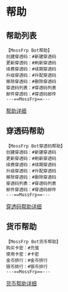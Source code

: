 # 帮助
## 帮助列表
```
【MossFrp Bot帮助】 
创建穿透码：#新建穿透码 
更新穿透码：#刷新穿透码 
续费穿透码：#续期穿透码 
升级穿透码：#升配穿透码 
移除穿透码：#删除穿透码 
穿透码列表：#穿透码列表 
邮件穿透码：#穿透码邮件 
---==MossFrp==---
```
[帮助详细](/bothelp/#帮助)
## 穿透码帮助
```
【MossFrp Bot穿透码帮助】 
创建穿透码：#新建穿透码 
更新穿透码：#刷新穿透码 
续费穿透码：#续期穿透码 
升级穿透码：#升配穿透码 
移除穿透码：#删除穿透码 
穿透码列表：#穿透码列表 
邮件穿透码：#穿透码邮件 
---==MossFrp==---
```
[穿透码帮助详细](/bothelp/#穿透码帮助)
## 货币帮助
```
【MossFrp Bot货币帮助】 
购买卡密：#充值 
使用卡密：#卡密 
金币排行：#金币排行 
银币排行：#银币排行 
---==MossFrp==---
```
[货币帮助详细](/bothelp/#货币帮助)
